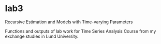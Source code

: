 # lab3
Recursive Estimation and Models with Time-varying Parameters

Functions and outputs of lab work for Time Series Analysis Course from my exchange studies in Lund University.
